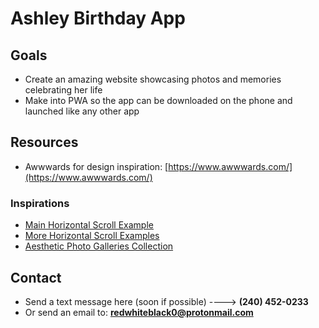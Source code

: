 # Ashley Birthday App

## Goals
- Create an amazing website showcasing photos and memories celebrating her life
- Make into PWA so the app can be downloaded on the phone and launched like any other app

## Resources
- Awwwards for design inspiration: [https://www.awwwards.com/](https://www.awwwards.com/)

### Inspirations
- [Main Horizontal Scroll Example](https://lassepedersen.biz/)
- [More Horizontal Scroll Examples](https://www.awwwards.com/inspiration/search?text=horizontal%20scroll&type=element)
- [Aesthetic Photo Galleries Collection](https://www.awwwards.com/awwwards/collections/image-gallery-and-slideshows/)

## Contact
- Send a text message here (soon if possible) ----> **(240) 452-0233**
- Or send an email to: **redwhiteblack0@protonmail.com**
